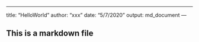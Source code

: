 ------------------------------------------------------------------------

title: “HelloWorld” author: “xxx” date: “5/7/2020” output: md\_document
—

This is a markdown file
-----------------------
